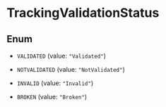 

# TrackingValidationStatus

## Enum


* `VALIDATED` (value: `"Validated"`)

* `NOTVALIDATED` (value: `"NotValidated"`)

* `INVALID` (value: `"Invalid"`)

* `BROKEN` (value: `"Broken"`)



